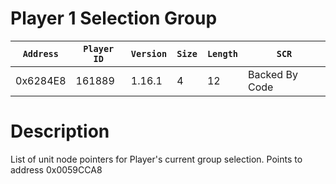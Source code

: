 # Player 1 Selection Group

| `Address` | `Player ID` | `Version` | `Size` | `Length` | `SCR` |
| ---------- | ----------- | --------- | ------ | -------- | ---- |
| 0x6284E8 | 161889 | 1.16.1 | 4 | 12 | Backed By Code |

# Description

List of unit node pointers for Player's current group selection. Points to address 0x0059CCA8